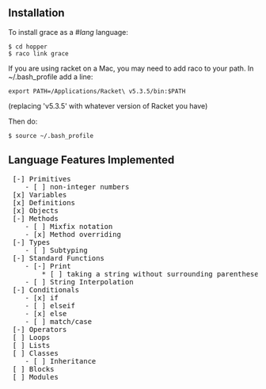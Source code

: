 ## Installation

To install grace as a *#lang* language:

    $ cd hopper
    $ raco link grace

If you are using racket on a Mac, you may need to add raco to your path.
In ~/.bash_profile add a line:

    export PATH=/Applications/Racket\ v5.3.5/bin:$PATH
(replacing 'v5.3.5' with whatever version of Racket you have)

Then do:

    $ source ~/.bash_profile
    
## Language Features Implemented

<pre>
 [-] Primitives
    - [ ] non-integer numbers
 [x] Variables
 [x] Definitions
 [x] Objects
 [-] Methods
    - [ ] Mixfix notation
    - [x] Method overriding
 [-] Types
    - [ ] Subtyping
 [-] Standard Functions
    - [-] Print
        * [ ] taking a string without surrounding parentheses
    - [ ] String Interpolation
 [-] Conditionals
    - [x] if
    - [ ] elseif
    - [x] else
    - [ ] match/case
 [-] Operators
 [ ] Loops
 [ ] Lists
 [ ] Classes
    - [ ] Inheritance
 [ ] Blocks
 [ ] Modules
</pre>
